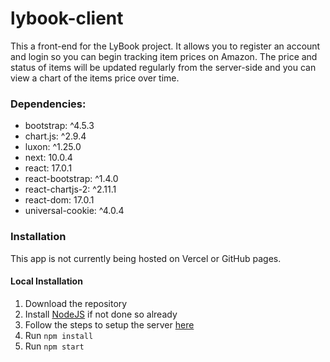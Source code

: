 # lybook-client

This a front-end for the LyBook project. It allows you to register an account and login so you can begin tracking item prices on Amazon. The price and status of items will be updated regularly from the server-side and you can view a chart of the items price over time. 

### Dependencies:
* bootstrap: ^4.5.3
* chart.js: ^2.9.4
* luxon: ^1.25.0
* next: 10.0.4
* react: 17.0.1
* react-bootstrap: ^1.4.0
* react-chartjs-2: ^2.11.1
* react-dom: 17.0.1
* universal-cookie: ^4.0.4

### Installation

This app is not currently being hosted on Vercel or GitHub pages.

#### Local Installation
1. Download the repository 
2. Install [NodeJS](https://nodejs.org/en/ "Install NodeJS") if not done so already
3. Follow the steps to setup the server [here](https://github.com/Justin-Lyy/lybook "Server Setup")
4. Run `npm install`
5. Run `npm start`
